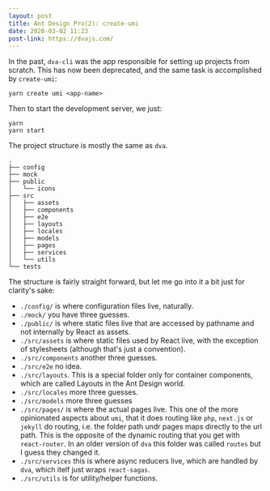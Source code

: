 ```yaml
---
layout: post
title: Ant Design Pro(2): create-umi
date: 2020-03-02 11:23
post-link: https://dvajs.com/
---
```


In the past, `dva-cli` was the app responsible for setting up projects from scratch. This has now been deprecated, and the same task is accomplished by `create-umi`:

```
yarn create umi <app-name>
```

Then to start the development server, we just:

```
yarn
yarn start
```

The project structure is mostly the same as `dva`.

```
.
├── config
├── mock
├── public
│   └── icons
├── src
│   ├── assets
│   ├── components
│   ├── e2e
│   ├── layouts
│   ├── locales
│   ├── models
│   ├── pages
│   ├── services
│   └── utils
└── tests
```

The structure is fairly straight forward, but let me go into it a bit just for clarity's sake:

- `./config/` is where configuration files live, naturally.
- `./mock/` you have three guesses.
- `./public/` is where static files live that are accessed by pathname and not internally by React as assets.
- `./src/assets` is where static files used by React live, with the exception of stylesheets (although that's just a convention).
- `./src/components` another three guesses.
- `./src/e2e` no idea.
- `./src/layouts`. This is a special folder only for container components, which are called Layouts in the Ant Design world.
- `./src/locales` more three guesses.
- `./src/models` more three guesses
- `./src/pages/` is where the actual pages live. This one of the more opinionated aspects about `umi`, that it does routing like `php`, `next.js` or `jekyll` do routing, i.e. the folder path undr pages maps directly to the url path. This is the opposite of the dynamic routing that you get with `react-router`. In an older version of `dva` this folder was called `routes` but I guess they changed it.
- `./src/services` this is where async reducers live, which are handled by `dva`, which itelf just wraps `react-sagas`.
- `./src/utils` is for utility/helper functions.
